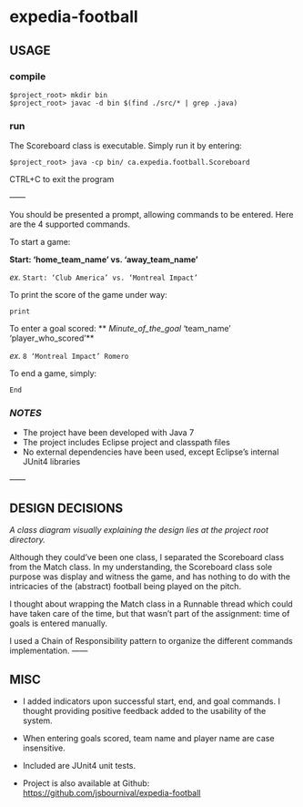 # expedia-football

## USAGE

### compile
```
$project_root> mkdir bin
$project_root> javac -d bin $(find ./src/* | grep .java)
```
### run

The Scoreboard class is executable.  Simply run it by entering:
```
$project_root> java -cp bin/ ca.expedia.football.Scoreboard
```
CTRL+C to exit the program

——

You should be presented a prompt, allowing commands to be entered.  Here are the 4 supported commands.

To start a game:

**Start: ‘home_team_name’ vs. ‘away_team_name’**

*ex.* 
```Start: ‘Club America’ vs. ‘Montreal Impact’```

To print the score of the game under way:
	
```print ```

To enter a goal scored:
** *Minute_of_the_goal* ‘team_name’ ‘player_who_scored’**
	
*ex.* 
```8 ‘Montreal Impact’ Romero```

To end a game, simply:
	
```End ```

### *NOTES*

* The project have been developed with Java 7
* The project includes Eclipse project and classpath files
* No external dependencies have been used, except Eclipse’s internal JUnit4 libraries

——

## DESIGN DECISIONS

*A class diagram visually explaining the design lies at the project root directory.*

Although they could’ve been one class, I separated the Scoreboard class from the Match class.  In my understanding, the Scoreboard class sole purpose was display and witness the game, and has nothing to do with the intricacies of the (abstract) football being played on the pitch.

I thought about wrapping the Match class in a Runnable thread which could have taken care of the time, but that wasn’t part of the assignment: time of goals is entered manually.

I used a Chain of Responsibility pattern to organize the different commands implementation.
——

## MISC

* I added indicators upon successful start, end, and goal commands. I thought providing positive feedback added to the usability of the system.

* When entering goals scored, team name and player name are case insensitive.

* Included are JUnit4 unit tests.

* Project is also available at Github: https://github.com/jsbournival/expedia-football


